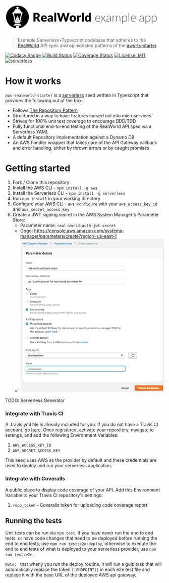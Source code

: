 # ![AWS Serverless RealWorld Example App](logo.png)

> Example Serverless+Typescript codebase that adheres to the [RealWorld](https://github.com/gothinkster/realworld-example-apps) API spec and opinionated patterns of the [aws-ts-starter](https://github.com/bakerstreet-industries/aws-ts-starter).

[![Codacy Badge](https://api.codacy.com/project/badge/Grade/ec75304a9b8b494aaa6cf821e106ddb3)](https://www.codacy.com/app/Roustalski/aws-realworld-starter?utm_source=github.com&utm_medium=referral&utm_content=bakerstreet-industries/aws-realworld-starter&utm_campaign=badger)
[![Build Status](https://travis-ci.org/bakerstreet-industries/aws-realworld-starter.svg?branch=master)](https://travis-ci.org/bakerstreet-industries/aws-realworld-starter)
[![Coverage Status](https://coveralls.io/repos/github/bakerstreet-industries/aws-realworld-starter/badge.svg?branch=master)](https://coveralls.io/github/bakerstreet-industries/aws-realworld-starter?branch=master)
[![License: MIT](https://img.shields.io/badge/License-MIT-brightgreen.svg)](https://opensource.org/licenses/MIT)
[![serverless](http://public.serverless.com/badges/v3.svg)](http://www.serverless.com)

# How it works

`aws-realworld-starter` is a [serverless](https://serverless.com/) seed written in Typescript that provides the following out of the box:

* Follows [The Repository Pattern](https://msdn.microsoft.com/en-us/library/ff649690.aspx)
* Structured in a way to have features carved out into microservices
* Strives for 100% unit test coverage to encourage BDD/TDD
* Fully functional end-to-end testing of the RealWorld API spec via a Serverless YAML
* A default Repository implementation against a Dynamo DB
* An AWS handler wrapper that takes care of the API Gateway callback and error handling, either by thrown errors or by caught promises

# Getting started

1. Fork / Clone this repository
1. Install the AWS CLI - `npm install -g aws`
1. Install the Serverless CLI - `npm install -g serverless`
1. Run `npm install` in your working directory
1. Configure your AWS CLI - `aws configure` with your `aws_access_key_id` and `aws_secret_access_key`
1. Create a JWT signing secret in the AWS System Manager's Parameter Store:
    * Parameter name: `real-world-auth-jwt-secret`
    * Gogo: https://console.aws.amazon.com/systems-manager/parameters/create?region=us-east-1
    * [![jwt-secret example](ssm.png)](https://console.aws.amazon.com/systems-manager/parameters/create?region=us-east-1)

TODO: Serverless Generator

### Integrate with Travis CI

A .travis.yml file is already included for you. If you do not have a Travis CI account, go [here](https://travis-ci.org/). Once registered, activate your repository, navigate to settings, and add the following Environment Variables:

1. `AWS_ACCESS_KEY_ID`
2. `AWS_SECRET_ACCESS_KEY`

This seed uses AWS as the provider by default and these credentials are used to deploy and run your serverless application.

### Integrate with Coveralls

A public place to display code coverage of your API. Add this Environment Variable to your Travis CI repository's settings:

1. `repo_token` - Coveralls token for uploading code coverage report

## Running the tests

Unit tests can be run via `npm test`. If you have never run the end to end tests, or have code changes that need to be deployed before running the end to end tests, use `npm run test:e2e:deploy`, otherwise to execute the end to end tests of what is deployed to your serverless provider, use `npm run test:e2e`.

`Note: ` that wheny you run the deploy routine, it will run a gulp task that will automatically replace the token `[[ENDPOINT]]` in each e2e test file and replace it with the base URL of the deployed AWS api gateway.
